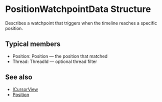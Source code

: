 # PositionWatchpointData Structure

Describes a watchpoint that triggers when the timeline reaches a specific position.

## Typical members
- Position: Position — the position that matched
- Thread: ThreadId — optional thread filter

## See also
- [ICursorView](interface-ICursorView.md)
- [Position](struct-Position.md)
